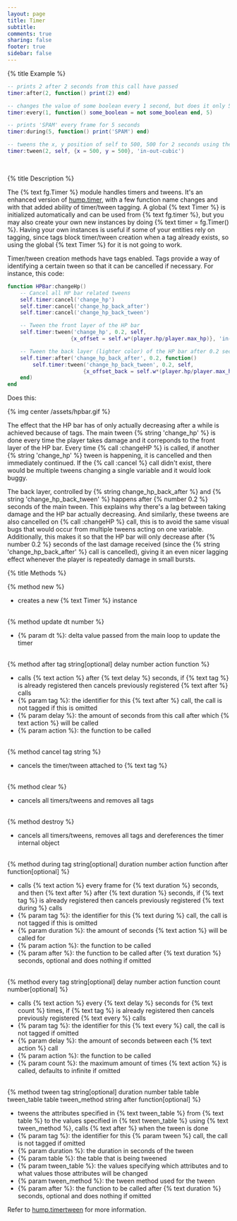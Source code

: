 ```yaml
---
layout: page
title: Timer 
subtitle:
comments: true
sharing: false
footer: true
sidebar: false 
---
```


{% title Example %}

~~~ lua
-- prints 2 after 2 seconds from this call have passed
timer:after(2, function() print(2) end)

-- changes the value of some boolean every 1 second, but does it only 5 times
timer:every(1, function() some_boolean = not some_boolean end, 5)

-- prints 'SPAM' every frame for 5 seconds
timer:during(5, function() print('SPAM') end)

-- tweens the x, y position of self to 500, 500 for 2 seconds using the 'in-out-cubic' tween method
timer:tween(2, self, {x = 500, y = 500}, 'in-out-cubic')
~~~
<br>

{% title Description %}

The {% text fg.Timer %} module handles timers and tweens. It's an enhanced version of 
[hump.timer](http://vrld.github.io/hump/#hump.timer), with a few function name changes and with that 
added ability of timer/tween tagging. A global {% text Timer %} is initialized automatically and can 
be used from {% text fg.timer %}, but you may also create your own new instances by doing {% text timer = fg.Timer() %}.
Having your own instances is useful if some of your entities rely on tagging, since tags block 
timer/tween creation when a tag already exists, so using the global {% text Timer %} for it is not going to work.

Timer/tween creation methods have tags enabled. Tags provide a way of identifying a certain tween so 
that it can be cancelled if necessary. For instance, this code:

~~~ lua
function HPBar:changeHp()
    -- Cancel all HP bar related tweens
    self.timer:cancel('change_hp')
    self.timer:cancel('change_hp_back_after')
    self.timer:cancel('change_hp_back_tween')

    -- Tween the front layer of the HP bar
    self.timer:tween('change_hp', 0.2, self, 
                    {x_offset = self.w*(player.hp/player.max_hp)}, 'in-out-cubic')

    -- Tween the back layer (lighter color) of the HP bar after 0.2 seconds
    self.timer:after('change_hp_back_after', 0.2, function()
        self.timer:tween('change_hp_back_tween', 0.2, self, 
                        {x_offset_back = self.w*(player.hp/player.max_hp)}, 'in-out-cubic')
    end)
end
~~~

Does this:

{% img center /assets/hpbar.gif %}

The effect that the HP bar has of only actually decreasing after a while is achieved because of tags. 
The main tween {% string 'change_hp' %} is done every time the player takes damage and it correponds 
to the front layer of the HP bar. Every time {% call :changeHP %} is called, if another {% string 'change_hp' %}
tween is happening, it is cancelled and then immediately continued. If the {% call :cancel %} call didn't exist, 
there would be multiple tweens changing a single variable and it would look buggy.

The back layer, controlled by {% string change_hp_back_after %} and {% string 'change_hp_back_tween' %} happens 
after {% number 0.2 %} seconds of the main tween. This explains why there's a lag between taking damage and the 
HP bar actually decreasing. And similarly, these tweens are also cancelled on {% call :changeHP %} call, this is 
to avoid the same visual bugs that would occur from multiple tweens acting on one variable. Additionally, this 
makes it so that the HP bar will only decrease after {% number 0.2 %} seconds of the last damage received (since 
the {% string 'change_hp_back_after' %} call is cancelled), giving it an even nicer lagging effect whenever the player
is repeatedly damage in small bursts.
<br>

{% title Methods %}

{% method new %}

*   creates a new {% text Timer %} instance 
<br><br>

{% method update dt number %}

*   {% param dt %}: delta value passed from the main loop to update the timer
<br><br>

{% method after tag string[optional] delay number action function %}

*   calls {% text action %} after {% text delay %} seconds, if {% text tag %} is already registered then 
cancels previously registered {% text after %} calls
*   {% param tag %}: the identifier for this {% text after %} call, the call is not tagged if this is omitted
*   {% param delay %}: the amount of seconds from this call after which {% text action %} will be called
*   {% param action %}: the function to be called
<br><br>

{% method cancel tag string %}

*   cancels the timer/tween attached to {% text tag %} 
<br><br>

{% method clear %}

*   cancels all timers/tweens and removes all tags
<br><br>

{% method destroy %}

*   cancels all timers/tweens, removes all tags and dereferences the timer internal object
<br><br>

{% method during tag string[optional] duration number action function after function[optional] %}

*   calls {% text action %} every frame for {% text duration %} seconds, and then {% text after %} after 
{% text duration %} seconds, if {% text tag %} is already registered then cancels previously registered
{% text during %} calls
*   {% param tag %}: the identifier for this {% text during %} call, the call is not tagged if this is omitted
*   {% param duration %}: the amount of seconds {% text action %} will be called for
*   {% param action %}: the function to be called
*   {% param after %}: the function to be called after {% text duration %} seconds, optional and does nothing if omitted
<br><br>

{% method every tag string[optional] delay number action function count number[optional] %}

*   calls {% text action %} every {% text delay %} seconds for {% text count %} times, if {% text tag %} is 
already registered then cancels previously registered {% text every %} calls
*   {% param tag %}: the identifier for this {% text every %} call, the call is not tagged if omitted
*   {% param delay %}: the amount of seconds between each {% text action %} call
*   {% param action %}: the function to be called
*   {% param count %}: the maximum amount of times {% text action %} is called, defaults to infinite if omitted
<br><br>

{% method tween tag string[optional] duration number table table tween_table table tween_method string after function[optional] %}

*   tweens the attributes specified in {% text tween_table %} from {% text table %} to the values specified in {% text tween_table %} 
using {% text tween_method %}, calls {% text after %} when the tween is done
*   {% param tag %}: the identifier for this {% param tween %} call, the call is not tagged if omitted
*   {% param duration %}: the duration in seconds of the tween
*   {% param table %}: the table that is being tweened
*   {% param tween_table %}: the values specifying which attributes and to what values those attributes will be changed
*   {% param tween_method %}: the tween method used for the tween
*   {% param after %}: the function to be called after {% text duration %} seconds, optional and does nothing if omitted

Refer to [hump.timertween](http://vrld.github.io/hump/#hump.timertween) for more information.
<br><br>
